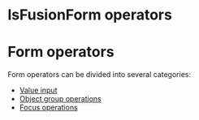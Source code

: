 # lsFusionForm operators

# Form operators

Form operators can be divided into several categories:

-   [Value input](lsFusionValue_input.md)
-   [Object group operations](lsFusionObject_group_operations.md)
-   [Focus operations](lsFusionFocus_operations.md)

  

  
